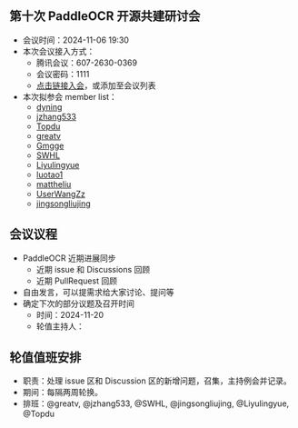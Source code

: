 ## 第十次 PaddleOCR 开源共建研讨会

* 会议时间：2024-11-06 19:30
* 本次会议接入方式：
  * 腾讯会议：607-2630-0369
  * 会议密码：1111
  * [点击链接入会](https://meeting.tencent.com/dm/egxl0HKTx7Ow)，或添加至会议列表
* 本次拟参会 member list：
  * [dyning](https://github.com/dyning)
  * [jzhang533](https://github.com/jzhang533)
  * [Topdu](https://github.com/)
  * [greatv](https://github.com/greatv)
  * [Gmgge](https://github.com/Gmgge)
  * [SWHL](https://github.com/SWHL)
  * [Liyulingyue](https://github.com/Liyulingyue)
  * [luotao1](https://github.com/luotao1)
  * [mattheliu](https://github.com/mattheliu)
  * [UserWangZz](https://github.com/UserWangZz)
  * [jingsongliujing](https://github.com/jingsongliujing)

## 会议议程

* PaddleOCR 近期进展同步
  * 近期 issue 和 Discussions 回顾
  * 近期 PullRequest 回顾
* 自由发言，可以提需求给大家讨论、提问等
* 确定下次的部分议题及召开时间
  * 时间：2024-11-20
  * 轮值主持人： 

## 轮值值班安排
- 职责：处理 issue 区和 Discussion 区的新增问题，召集，主持例会并记录。
- 期间：每隔两周轮换。
- 排班：@greatv, @jzhang533, @SWHL, @jingsongliujing, @Liyulingyue, @Topdu
